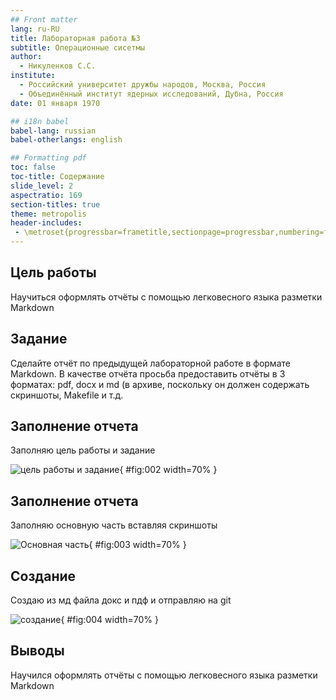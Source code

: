 ```yaml
---
## Front matter
lang: ru-RU
title: Лабораторная работа №3
subtitle: Операционные сисетмы
author:
  - Никуленков С.С.
institute:
  - Российский университет дружбы народов, Москва, Россия
  - Объединённый институт ядерных исследований, Дубна, Россия
date: 01 января 1970

## i18n babel
babel-lang: russian
babel-otherlangs: english

## Formatting pdf
toc: false
toc-title: Содержание
slide_level: 2
aspectratio: 169
section-titles: true
theme: metropolis
header-includes:
 - \metroset{progressbar=frametitle,sectionpage=progressbar,numbering=fraction}
---
```


## Цель работы

Научиться оформлять отчёты с помощью легковесного языка разметки Markdown

## Задание

Сделайте отчёт по предыдущей лабораторной работе в формате Markdown.
В качестве отчёта просьба предоставить отчёты в 3 форматах: pdf, docx и md (в архиве,
поскольку он должен содержать скриншоты, Makefile и т.д.

## Заполнение отчета

Заполняю цель работы и задание

![цель работы и задание](/home/ssnikulenkov/image/1.png){ #fig:002 width=70% }

## Заполнение отчета

Заполняю основную часть вставляя скриншоты

![Основная часть](/home/ssnikulenkov/image/2.png){ #fig:003 width=70% }

## Создание

Создаю из мд файла докс и пдф и отправляю на git

![создание](/home/ssnikulenkov/image/3.png){ #fig:004 width=70% }

## Выводы

Научился оформлять отчёты с помощью легковесного языка разметки Markdown
